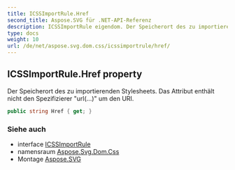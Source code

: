 ```yaml
---
title: ICSSImportRule.Href
second_title: Aspose.SVG für .NET-API-Referenz
description: ICSSImportRule eigendom. Der Speicherort des zu importierenden Stylesheets. Das Attribut enthält nicht den Spezifizierer url... um den URI.
type: docs
weight: 10
url: /de/net/aspose.svg.dom.css/icssimportrule/href/
---
```

## ICSSImportRule.Href property

Der Speicherort des zu importierenden Stylesheets. Das Attribut enthält nicht den Spezifizierer "url(...)" um den URI.

```csharp
public string Href { get; }
```

### Siehe auch

* interface [ICSSImportRule](../)
* namensraum [Aspose.Svg.Dom.Css](../../icssimportrule/)
* Montage [Aspose.SVG](../../../)


